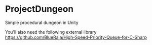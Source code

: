 # ProjectDungeon
Simple procedural dungeon in Unity

You'll also need the following external library
https://github.com/BlueRaja/High-Speed-Priority-Queue-for-C-Sharp